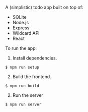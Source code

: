 A (simplistic) todo app built on top of:
 - SQLite
 - Node.js
 - Express
 - Wildcard API
 - React

To run the app:

1. Install dependencies.

  ~~~shell
  $ npm run setup
  ~~~

2. Build the frontend.

  ~~~shell
  $ npm run build
  ~~~

2. Run the server

  ~~~shell
  $ npm run server
  ~~~
